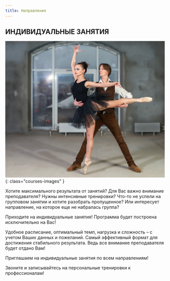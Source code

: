 ```yaml
---
title: Направления
---
```


## ИНДИВИДУАЛЬНЫЕ ЗАНЯТИЯ  

![Изображение персональных занятий](/images/courses/personal.jpg){: class="courses-images" }

Хотите максимального результата от занятий? Для Вас важно внимание преподавателя? Нужны интенсивные тренировки? Что-то не успели на групповом занятии и хотите разобрать пропущенное? Или интересует направление, на которое еще не набралась группа?

Приходите на индивидуальные занятия! Программа будет построена исключительно на Вас! 

Удобное расписание, оптимальный темп, нагрузка и сложность – с учетом Ваших данных и пожеланий. Самый эффективный формат для достижения стабильного результата. Ведь все внимание преподавателя будет отдано Вам!

Приглашаем на индивидуальные занятия по всем направлениям!

Звоните и записывайтесь на персональные тренировки к профессионалам!
